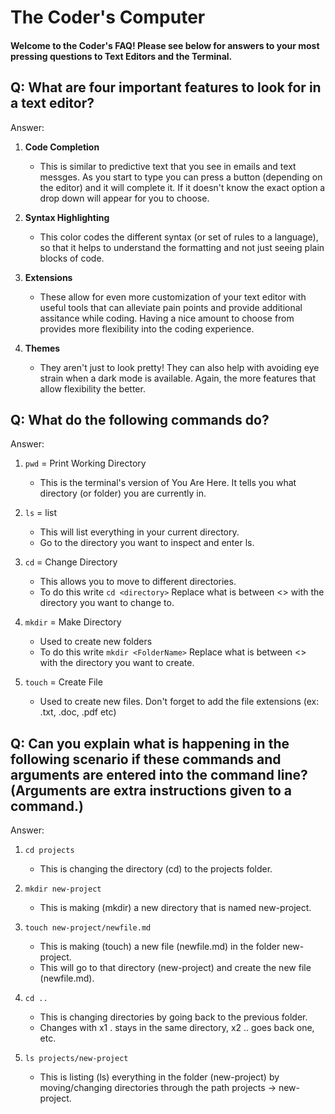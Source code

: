 # The Coder's Computer

#### Welcome to the Coder's FAQ! Please see below for answers to your most pressing questions to Text Editors and the Terminal.

## Q: What are four important features to look for in a text editor?

Answer: 

1) **Code Completion**
    - This is similar to predictive text that you see in emails and text messges. As you start to type you can press a button 
    (depending on the editor) and it will complete it. If it doesn't know the exact option a drop down will appear for you to choose.
    
2) **Syntax Highlighting**
    - This color codes the different syntax (or set of rules to a language), so that it helps to understand the formatting and 
    not just seeing plain blocks of code.
    
3) **Extensions** 
    - These allow for even more customization of your text editor with useful tools that can alleviate pain points and provide additional assitance while coding. 
    Having a nice amount to choose from provides more flexibility into the coding experience.
    
4) **Themes** 
    - They aren't just to look pretty! They can also help with avoiding eye strain when a dark mode is available. Again, the more features that allow
   flexibility the better.


## Q: What do the following commands do?

Answer:

1) `pwd` = Print Working Directory 
    - This is the terminal's version of You Are Here. It tells you what directory (or folder) you are currently in.

2) `ls` = list
    - This will list everything in your current directory.
    - Go to the directory you want to inspect and enter ls.

3) `cd` = Change Directory
    - This allows you to move to different directories. 
    - To do this write `cd <directory>` Replace what is between <> with the directory you want to change to.

4) `mkdir` = Make Directory
    - Used to create new folders
    - To do this write `mkdir <FolderName>` Replace what is between <> with the directory you want to create.

5) `touch` = Create File
    - Used to create new files. Don't forget to add the file extensions (ex: .txt, .doc, .pdf etc)
    
## Q: Can you explain what is happening in the following scenario if these commands and arguments are entered into the command line? (Arguments are extra instructions given to a command.)

Answer: 

1) `cd projects`
    - This is changing the directory (cd) to the projects folder.

2) `mkdir new-project`
    - This is making (mkdir) a new directory that is named new-project.

3) `touch new-project/newfile.md`
    - This is making (touch) a new file (newfile.md) in the folder new-project.
    - This will go to that directory (new-project) and create the new file (newfile.md).

4) `cd ..`
    - This is changing directories by going back to the previous folder.
    - Changes with x1 . stays in the same directory, x2 .. goes back one, etc.

5) `ls projects/new-project`
    - This is listing (ls) everything in the folder (new-project) by moving/changing directories through the path projects -> new-project.



